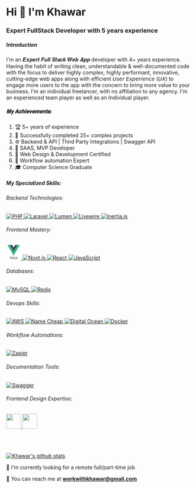 <h1>Hi 👋 I'm Khawar</h1>
<h3>Expert FullStack Developer with 5 years experience</h3>

##### Introduction
I'm an 𝑬𝒙𝒑𝒆𝒓𝒕 𝑭𝒖𝒍𝒍 𝑺𝒕𝒂𝒄𝒌 𝑾𝒆𝒃 𝑨𝒑𝒑 developer with 4+ years experience. Having the habit of writing clean, understandable & well-documented code with the focus to deliver highly complex, highly performant, innovative, cutting-edge web apps along with efficient 𝘜𝘴𝘦𝘳 𝘌𝘹𝘱𝘦𝘳𝘪𝘦𝘯𝘤𝘦 (𝘜𝘟) to engage more users to the app with the concern to bring more value to your business. I'm an individual freelancer, with no affiliation to any agency. I'm an experienced team player as well as an Individual player.
</br>

##### 𝐌𝐲 𝐀𝐜𝐡𝐢𝐞𝐯𝐞𝐦𝐞𝐧𝐭𝐬:
1. 🏆 5+ years of experience
2. 💯 Successfully completed 25+ complex projects
3. ⚙️ Backend & API | Third Party Integrations | Swagger API
4. 🚀 SAAS, MVP Developer
5. 🧾 Web Design & Development Certified
6. 🦾 Workflow automation Expert
7. 🎓 Computer Science Graduate

##### My Specialized Skills:

###### Backend Technologies:
<p>
  <a href="https://www.php.net" title="PHP" target="_blank" rel="noreferrer"> 
    <img src="https://upload.wikimedia.org/wikipedia/commons/thumb/2/27/PHP-logo.svg/182px-PHP-logo.svg.png" alt="PHP" width="40" height="40"/>
  </a>
  <a href="https://laravel.com/" title="Laravel" target="_blank" rel="noreferrer"> 
    <img src="https://upload.wikimedia.org/wikipedia/commons/thumb/9/9a/Laravel.svg/1969px-Laravel.svg.png" alt="Laravel" width="40" height="40"/>
  </a>

  <a href="https://lumen.laravel.com" title="Lumen" target="_blank" rel="noreferrer"> 
    <img src="https://static.cdnlogo.com/logos/l/41/lumen.svg" alt="Lumen" width="50" height="50"/>
  </a>

  <a href="https://laravel-livewire.com" title="Livewire" target="_blank" rel="noreferrer"> 
    <img src="https://laravel-livewire.com/img/underwater_jelly.svg" alt="Livewire" width="40" height="40"/>
  </a>

  <a href="https://inertiajs.com" title="Inertia.js" target="_blank" rel="noreferrer">
    <img src="https://avatars.githubusercontent.com/u/47703742" alt="Inertia.js" width="40" height="40"/>
  </a>
</p>

###### Frontend Mastery:
<p>
  <a href="https://vuejs.org/" title="Vue.js" target="_blank" rel="noreferrer">
    <img src="https://raw.githubusercontent.com/devicons/devicon/master/icons/vuejs/vuejs-original-wordmark.svg" alt="Vue.js" width="40" height="40"/>
  </a>

  <a href="https://nuxtjs.org/" title="Nuxt" target="_blank" rel="noreferrer">
    <img src="https://cdn.jsdelivr.net/gh/devicons/devicon/icons/nuxtjs/nuxtjs-original.svg" alt="Nuxt.js" width="40" height="40"/>
  </a>

  <a href="https://react.dev" title="React" target="_blank" rel="noreferrer">
    <img src="https://upload.wikimedia.org/wikipedia/commons/a/a7/React-icon.svg" alt="React" width="40" height="40"/>
  </a>

  <a href="https://developer.mozilla.org/en-US/docs/Web/JavaScript" title="JavaScript" target="_blank" rel="noreferrer">
    <img src="https://www.svgrepo.com/show/445914/node-js.svg" alt="JavaScript" width="40" height="40"/>
  </a>
</p>

###### Databases:
<p>
  <a href="https://www.mysql.com/" title="Mysql" target="_blank" rel="noreferrer">
    <img src="https://cdn.jsdelivr.net/gh/devicons/devicon/icons/mysql/mysql-original.svg" alt="MySQL" width="40" height="40"/>
  </a>

  <a href="https://redis.io" title="Redis" target="_blank" rel="noreferrer">
    <img src="https://cdn4.iconfinder.com/data/icons/redis-2/1451/Untitled-2-512.png" alt="Redis" width="40" height="40"/>
  </a>
</p>

###### Devops Skills:
<p>
  <a href="https://aws.amazon.com/" title="AWS" target="_blank" rel="noreferrer"> 
    <img src="https://logos-world.net/wp-content/uploads/2021/08/Amazon-Web-Services-AWS-Logo-700x394.png" alt="AWS" width="60" height="40"/>
  </a>

  <a href="https://www.namecheap.com" title="Name Cheap" target="_blank" rel="noreferrer"> 
    <img src="https://www.logo.wine/a/logo/Namecheap/Namecheap-Logo.wine.svg" alt="Name Cheap" width="120" height="40"/>
  </a>

  <a href="https://www.digitalocean.com" title="Digital Ocean" target="_blank" rel="noreferrer"> 
    <img src="https://static.cdnlogo.com/logos/d/54/digitalocean.svg" alt="Digital Ocean" width="100" height="40"/>
  </a>

  <a href="https://www.docker.com" title="Docker" target="_blank" rel="noreferrer"> 
    <img src="https://cdn.icon-icons.com/icons2/2415/PNG/512/docker_original_logo_icon_146556.png" alt="Docker" width="60" height="60"/>
  </a>
</p>

###### Workflow Automations:
<p>
  <a href="https://zapier.com" title="Zapier" target="_blank" rel="noreferrer"> 
     <img src="https://res.cloudinary.com/zapier-media/image/upload/v1666030611/Contact%20Sales/logo_ptzjx8.png" alt="Zapier" width="45" height="45" /> 
  </a>
</p>

###### Documentation Tools:
<p>
  <a href="https://swagger.io/" title="Swagger" target="_blank" rel="noreferrer"> 
     <img src="https://avatars.githubusercontent.com/u/7658037?s=200&v=4" alt="Swagger" width="40" height="40" /> 
  </a>
</p>

###### Frontend Design Expertise:
<p>
  <a href="https://getbootstrap.com/" title="Bootstrap" target="_blank" rel="noreferrer"> 
   <img src="https://cdn.jsdelivr.net/gh/devicons/devicon/icons/bootstrap/bootstrap-original.svg" width="40" height="40" /> 
  </a>

  <a href="https://jquery.com/" title="JQuery" target="_blank" rel="noreferrer"> 
    <img src="https://cdn.jsdelivr.net/gh/devicons/devicon/icons/jquery/jquery-original.svg" width="40" height="40"/>
  </a>
</p>

</br></br>


[![Khawar's github stats](https://github-readme-stats.vercel.app/api?username=M-khawar&count_private=true&show_icons=true&hide=stars)](https://github.com/M-khawar)


<p>🔭 I'm currently looking for a remote full/part-time job</b></p>

<p>📧 You can reach me at <a href="mailto:workwithkhawar@gmail.com"><b>workwithkhawar@gmail.com</b></a></p>
